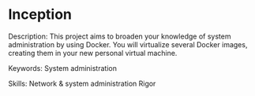 # Inception
Description:
This project aims to broaden your knowledge of system administration by using Docker. You will virtualize several Docker images, creating them in your new personal virtual machine.

Keywords:
System administration

Skills:
Network & system administration
Rigor
